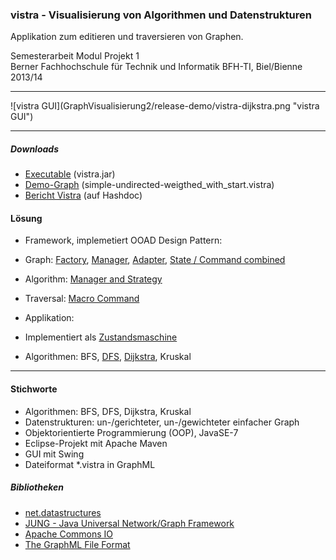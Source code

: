 ### vistra - Visualisierung von Algorithmen und Datenstrukturen
Applikation zum editieren und traversieren von Graphen.

Semesterarbeit Modul Projekt 1<br>
Berner Fachhochschule für Technik und Informatik BFH-TI, Biel/Bienne 2013/14
<hr>
![vistra GUI](GraphVisualisierung2/release-demo/vistra-dijkstra.png "vistra GUI")
<hr>

##### Downloads
- [Executable](GraphVisualisierung2/release-demo/vistra.jar?raw=true) (vistra.jar)
- [Demo-Graph](GraphVisualisierung2/release-demo/simple-undirected-weigthed_with_start.vistra?raw=true) (simple-undirected-weigthed_with_start.vistra)
- <a target="_blank" href="https://www.hashdoc.com/documents/262840/visualisierung-von-algorithmen-und-datenstrukturen">Bericht Vistra</a> (auf Hashdoc)

#### Lösung
- Framework, implemetiert OOAD Design Pattern:
 - Graph: [Factory](GraphVisualisierung2/src/main/java/vistra/framework/graph/GraphFactory.java), [Manager](GraphVisualisierung2/src/main/java/vistra/framework/graph/GraphManager.java), [Adapter](GraphVisualisierung2/src/main/java/vistra/framework/graph/ITraversableGraph.java), [State / Command combined](GraphVisualisierung2/src/main/java/vistra/framework/graph/item/state/)
 - Algorithm: [Manager and Strategy](GraphVisualisierung2/src/main/java/vistra/framework/algorithm/IAlgorithmManager.java)
 - Traversal: [Macro Command](GraphVisualisierung2/src/main/java/vistra/framework/traversal/step/)
 
- Applikation:
 - Implementiert als [Zustandsmaschine](GraphVisualisierung2/src/main/java/vistra/app/control/state/)
 - Algorithmen: BFS, [DFS](GraphVisualisierung2/src/main/java/vistra/framework/algorithm/impl/DFS.java), [Dijkstra](GraphVisualisierung2/src/main/java/vistra/framework/algorithm/impl/Dijkstra.java), Kruskal
<hr>

#### Stichworte
- Algorithmen: BFS, DFS, Dijkstra, Kruskal
- Datenstrukturen: un-/gerichteter, un-/gewichteter einfacher Graph
- Objektorientierte Programmierung (OOP), JavaSE-7
- Eclipse-Projekt mit Apache Maven
- GUI mit Swing
- Dateiformat *.vistra in GraphML

##### Bibliotheken
- <a target="_blank" href="http://net3.datastructures.net/">net.datastructures</a>
- <a target="_blank" href="http://jung.sourceforge.net/">JUNG - Java Universal Network/Graph Framework</a>
- <a target="_blank" href="http://commons.apache.org/proper/commons-io/">Apache Commons IO</a>
- <a target="_blank" href="http://graphml.graphdrawing.org/">The GraphML File Format</a>
